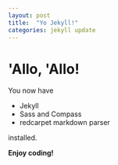 ```yaml
---
layout: post
title:  "Yo Jekyll!"
categories: jekyll update
---
```


# 'Allo, 'Allo!

You now have

- Jekyll
- Sass and Compass
- redcarpet markdown parser

installed.

**Enjoy coding!**
